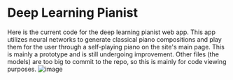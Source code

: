 # Deep Learning Pianist

Here is the current code for the deep learning pianist web app. This app utilizes neural networks to generate classical piano compositions and play them for the user through a self-playing piano on the site's main page. This is mainly a prototype and is still undergoing improvement.
Other files (the models) are too big to commit to the repo, so this is mainly for code viewing purposes.
![image](https://user-images.githubusercontent.com/41483677/132970740-3f5bbade-b71f-48af-898a-8d208b968e3b.png)
